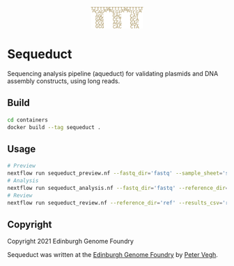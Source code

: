 <p align="center">
<img alt="Sequeduct logo" title="Sequeduct" src="images/logo.png" width="120">
</p>

# Sequeduct

Sequencing analysis pipeline (aqueduct) for validating plasmids and DNA assembly constructs, using long reads.

## Build

```bash
cd containers
docker build --tag sequeduct .
```

## Usage

```bash
# Preview
nextflow run sequeduct_preview.nf --fastq_dir='fastq' --sample_sheet='sample_sheet.csv'
# Analysis
nextflow run sequeduct_analysis.nf --fastq_dir='fastq' --reference_dir='ref' --sample_sheet='sample_sheet.csv' --projectname='EGF project' -with-docker sequeduct
# Review
nextflow run sequeduct_review.nf --reference_dir='ref' --results_csv='results.csv' --projectname='EGF project' --all_parts='part_sequences.fasta' --assembly_plan='assembly_plan.csv' -with-docker sequeduct
```

## Copyright

Copyright 2021 Edinburgh Genome Foundry

Sequeduct was written at the [Edinburgh Genome Foundry](https://edinburgh-genome-foundry.github.io/)
by [Peter Vegh](https://github.com/veghp).
